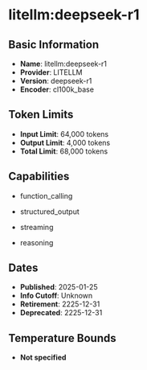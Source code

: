 # litellm:deepseek-r1

## Basic Information
- **Name**: litellm:deepseek-r1
- **Provider**: LITELLM
- **Version**: deepseek-r1
- **Encoder**: cl100k_base

## Token Limits
- **Input Limit**: 64,000 tokens
- **Output Limit**: 4,000 tokens
- **Total Limit**: 68,000 tokens

## Capabilities


- function_calling

- structured_output

- streaming

- reasoning



## Dates
- **Published**: 2025-01-25
- **Info Cutoff**: Unknown
- **Retirement**: 2225-12-31
- **Deprecated**: 2225-12-31

## Temperature Bounds

- **Not specified**




